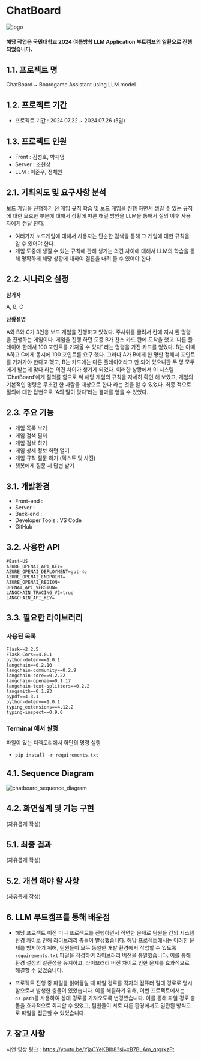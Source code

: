 # ChatBoard
![logo](https://github.com/user-attachments/assets/8130676a-b775-47b9-a3da-4fda8e95cf83)
#### 해당 작업은 국민대학교 2024 여름방학 LLM Application 부트캠프의 일환으로 진행 되었습니다.

## 1.1. 프로젝트 명
ChatBoard ~ Boardgame Assistant using LLM model

## 1.2. 프로젝트 기간
* 프로젝트 기간 : 2024.07.22 ~ 2024.07.26 (5일)

## 1.3. 프로젝트 인원
- Front : 김성호, 박재영
- Server : 조현상
- LLM : 이준우, 정채원

## 2.1. 기획의도 및 요구사항 분석
보드 게임을 진행하기 전 게임 규칙 학습 및 보드 게임을 진행 하면서 생길 수 있는 규칙에 대한 모호한 부분에 대해서 상황에 따른 해결 방안을 LLM을 통해서 질의 이후 사용자에게 전달 한다.
- 여러가지 보드게임에 대해서 사용자는 단순한 검색을 통해 그 게임에 대한 규칙을 알 수 있어야 한다.
- 게임 도중에 생길 수 있는 규칙에 관해 생기는 의견 차이에 대해서 LLM의 학습을 통해 명확하게 해당 상황에 대하여 결론을 내려 줄 수 있어야 한다.

## 2.2. 시나리오 설정
**참가자**

A, B, C

**상황설명**

A와 B와 C가 3인용 보드 게임을 진행하고 있었다. 주사위를 굴려서 칸에 지시 된 명령을 진행하는 게임이다. 게임을 진행 하던 도중 B가 찬스 카드 칸에 도착을 했고 ‘다른 플레이어 한테서 100 포인트를 가져올 수 있다’ 라는 명령을 가진 카드를 얻었다. B는 이때 A하고 C에게 동시에 100 포인트를 요구 했다. 그러나 A가 B에게 한 명만 정해서 포인트를 가져가야 한다고 했고, B는 카드에는 다른 플레이어라고 만 되어 있으니깐 두 명 모두에게 받는게 맞다 라는 의견 차이가 생기게 되었다. 이러한 상황에서 이 시스템 ‘ChatBoard’에게 질의를 함으로 써 해당 게임의 규칙을 자세히 확인 해 보았고, 게임의 기본적인 명령은 무조건 한 사람을 대상으로 한다 라는 것을 알 수 있었다. 최종 적으로 질의에 대한 답변으로 ‘A의 말이 맞다’라는 결과를 얻을 수 있었다.

## 2.3. 주요 기능
- 게임 목록 보기
- 게임 검색 필터
- 게임 검색 하기
- 게임 상세 정보 화면 열기
- 게임 규칙 질문 하기 (텍스트 및 사진)
- 챗봇에게 질문 시 답변 받기

## 3.1. 개발환경
* Front-end : 
* Server : 
* Back-end :
* Developer Tools : VS Code
* GitHub

## 3.2. 사용한 API
```
#East-US
AZURE_OPENAI_API_KEY=
AZURE_OPENAI_DEPLOYMENT=gpt-4o
AZURE_OPENAI_ENDPOINT=
AZURE_OPENAI_REGION=
OPENAI_API_VERSION=
LANGCHAIN_TRACING_V2=true
LANGCHAIN_API_KEY=
```

## 3.3. 필요한 라이브러리
### 사용된 목록
```
Flask==2.2.5
Flask-Cors==4.0.1
python-dotenv==1.0.1
langchain==0.2.10
langchain-community==0.2.9
langchain-core==0.2.22
langchain-openai==0.1.17
langchain-text-splitters==0.2.2
langsmith==0.1.93
pypdf==4.3.1
python-dotenv==1.0.1
typing_extensions==4.12.2
typing-inspect==0.9.0
```
### Terminal 에서 실행
파일이 있는 디렉토리에서 하단의 명령 실행
- `pip install -r requirements.txt` 

##  4.1. Sequence Diagram
![chatboard_sequence_diagram](https://github.com/user-attachments/assets/eed5da70-0c19-4623-a999-5b19365f8792)

##  4.2. 화면설계 및 기능 구현
(자유롭게 작성)

##  5.1. 최종 결과
(자유롭게 작성)

##  5.2. 개선 해야 할 사항
(자유롭게 작성)

##  6. LLM 부트캠프를 통해 배운점
- 해당 프로젝트 이전 미니 프로젝트를 진행하면서 직면한 문제로 팀원들 간의 시스템 환경 차이로 인해 라이브러리 충돌이 발생했습니다. 해당 프로젝트에서는 이러한 문제를 방지하기 위해, 팀원들이 모두 동일한 개발 환경에서 작업할 수 있도록 `requirements.txt` 파일을 작성하여 라이브러리 버전을 통일했습니다. 이를 통해 환경 설정의 일관성을 유지하고, 라이브러리 버전 차이로 인한 문제를 효과적으로 해결할 수 있었습니다.

 - 프로젝트 진행 중 파일을 읽어들일 때 파일 경로를 각자의 컴퓨터 절대 경로로 명시함으로써 발생한 충돌이 있었습니다. 이를 해결하기 위해, 이번 프로젝트에서는 `os.path`를 사용하여 상대 경로를 가져오도록 변경했습니다. 이를 통해 파일 경로 충돌을 효과적으로 회피할 수 있었고, 팀원들이 서로 다른 환경에서도 일관된 방식으로 파일을 접근할 수 있었습니다.

##  7. 참고 사항
시연 영상 링크 : https://youtu.be/YjaCYeKBIh8?si=xB7BuAm_qrgrkzFt
